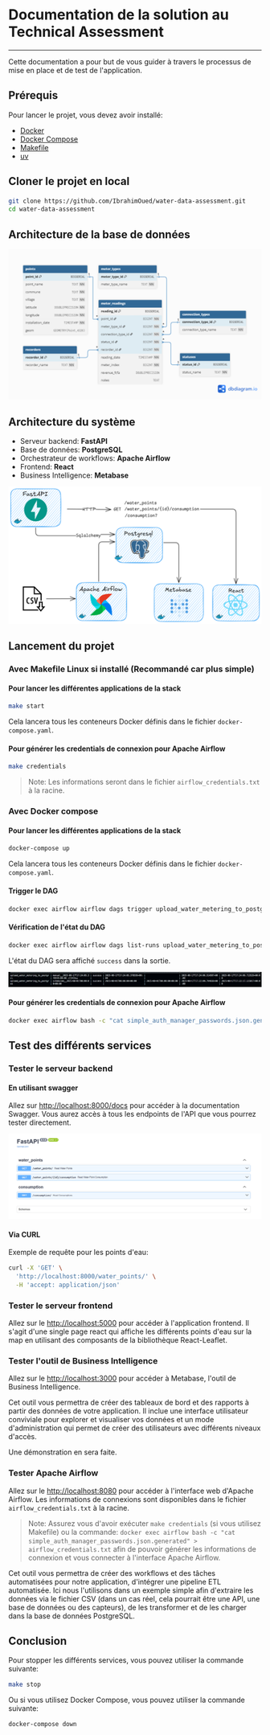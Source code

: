 # Documentation de la solution au Technical Assessment

---

Cette documentation a pour but de vous guider à travers le processus de mise en place et de test de l'application.

## Prérequis

Pour lancer le projet, vous devez avoir installé:

* [Docker](https://www.docker.com/)
* [Docker Compose](https://docs.docker.com/compose/)
* [Makefile](https://www.gnu.org/software/make/)
* [uv](https://docs.astral.sh/uv/)

## Cloner le projet en local

```bash
git clone https://github.com/IbrahimOued/water-data-assessment.git
cd water-data-assessment
```
## Architecture de la base de données

![Database schema](db_schema.png)

## Architecture du système

* Serveur backend: **FastAPI**
* Base de données: **PostgreSQL**
* Orchestrateur de workflows: **Apache Airflow**
* Frontend: **React**
* Business Intelligence: **Metabase**

![Architecture de la stack](architecture.png)

## Lancement du projet

### Avec Makefile Linux si installé (Recommandé car plus simple)

#### Pour lancer les différentes applications de la stack

```bash
make start
```

Cela lancera tous les conteneurs Docker définis dans le fichier `docker-compose.yaml`.

#### Pour générer les credentials de connexion pour Apache Airflow

```bash
make credentials
```

> Note: Les informations seront dans le fichier `airflow_credentials.txt` à la racine.

### Avec Docker compose

#### Pour lancer les différentes applications de la stack 

```bash
docker-compose up
```

Cela lancera tous les conteneurs Docker définis dans le fichier `docker-compose.yaml`.

#### Trigger le DAG

```bash
docker exec airflow airflow dags trigger upload_water_metering_to_postgres
```

#### Vérification de l'état du DAG

```bash
docker exec airflow airflow dags list-runs upload_water_metering_to_postgres
```
L'état du DAG sera affiché `success` dans la sortie.

![Message de success du DAG](success.png)

#### Pour générer les credentials de connexion pour Apache Airflow

```bash
docker exec airflow bash -c "cat simple_auth_manager_passwords.json.generated" > airflow_credentials.txt
```

## Test des différents services

### Tester le serveur backend

#### En utilisant swagger

Allez sur [http://localhost:8000/docs](http://localhost:8000/docs) pour accéder à la documentation Swagger.
Vous aurez accès à tous les endpoints de l'API que vous pourrez tester directement.

![Endpoints du serveur bqckend](endpoints.png)

#### Via CURL

Exemple de requête pour les points d'eau:

```bash
curl -X 'GET' \
  'http://localhost:8000/water_points/' \
  -H 'accept: application/json'
```

### Tester le serveur frontend

Allez sur le [http://localhost:5000](http://localhost:5000) pour accéder à l'application frontend.
Il s'agit d'une single page react qui affiche les différents points d'eau sur la map en utilisant des composants de la bibliothèque React-Leaflet.

### Tester l'outil de Business Intelligence

Allez sur le [http://localhost:3000](http://localhost:3000) pour accéder à Metabase, l'outil de Business Intelligence.

Cet outil vous permettra de créer des tableaux de bord et des rapports à partir des données de votre application. Il inclue une interface utilisateur conviviale pour explorer et visualiser vos données et un mode d'administration qui permet de créer des utilisateurs avec différents niveaux d'accès.

Une démonstration en sera faite.

### Tester Apache Airflow

Allez sur le [http://localhost:8080](http://localhost:8080) pour accéder à l'interface web d'Apache Airflow.
Les informations de connexions sont disponibles dans le fichier `airflow_credentials.txt` à la racine.

> Note: Assurez vous d'avoir exécuter `make credentials` (si vous utilisez Makefile) ou la commande:
> `docker exec airflow bash -c "cat simple_auth_manager_passwords.json.generated" > airflow_credentials.txt`
> afin de pouvoir générer les informations de connexion et vous connecter à l'interface Apache Airflow.

Cet outil vous permettra de créer des workflows et des tâches automatisées pour notre application, d'intégrer une pipeline ETL automatisée. Ici nous l'utilisons
dans un exemple simple afin d'extraire les données via le fichier CSV (dans un cas réel, cela pourrait être une API, une base de données ou des capteurs), de les transformer et de les charger dans la base de données PostgreSQL.

## Conclusion

Pour stopper les différents services, vous pouvez utiliser la commande suivante:

```bash
make stop
```

Ou si vous utilisez Docker Compose, vous pouvez utiliser la commande suivante:

```bash
docker-compose down
```
